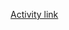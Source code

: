 [Activity link](https://docs.google.com/document/d/1l3Ho6Bm8WGgeo6L3zuSIMu1ULimQspmFiqNwDGNd-OE/edit?usp=sharing)